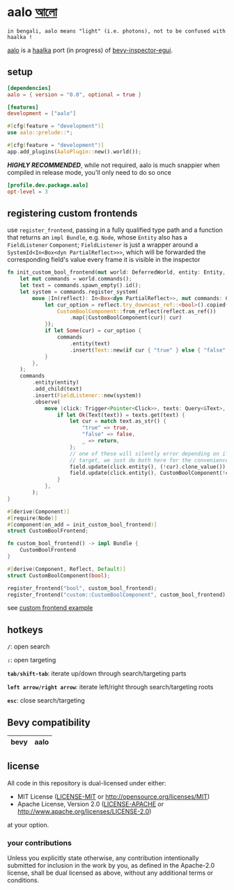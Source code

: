 # aalo [আলো](https://translate.google.com/?sl=bn&tl=en&text=%E0%A6%86%E0%A6%B2%E0%A7%8B&op=translate)

```text
in bengali, aalo means "light" (i.e. photons), not to be confused with haalka !
```

[aalo](https://github.com/databasedav/aalo) is a [haalka](https://github.com/databasedav/haalka) port (in progress) of [bevy-inspector-egui](https://github.com/jakobhellermann/bevy-inspector-egui).

## setup


```toml
[dependencies]
aalo = { version = "0.0", optional = true }

[features]
development = ["aalo"]
```

```rust
#[cfg(feature = "development")]
use aalo::prelude::*;

#[cfg(feature = "development")]
app.add_plugins(AaloPlugin::new().world());
```

***HIGHLY RECOMMENDED***, while not required, aalo is much snappier when compiled in release mode, you'll only need to do so once

```toml
[profile.dev.package.aalo]
opt-level = 3 
```

## registering custom frontends

use `register_frontend`, passing in a fully qualified type path and a function that returns an `impl Bundle`, e.g. `Node`, whose `Entity` also has a `FieldListener` `Component`; `FieldListener` is just a wrapper around a `SystemId<In<Box<dyn PartialReflect>>>`, which will be forwarded the corresponding field's value every frame it is visible in the inspector

```rust
fn init_custom_bool_frontend(mut world: DeferredWorld, entity: Entity, _: ComponentId) {
    let mut commands = world.commands();
    let text = commands.spawn_empty().id();
    let system = commands.register_system(
        move |In(reflect): In<Box<dyn PartialReflect>>, mut commands: Commands| {
            let cur_option = reflect.try_downcast_ref::<bool>().copied().or_else(|| {
                CustomBoolComponent::from_reflect(reflect.as_ref())
                    .map(|CustomBoolComponent(cur)| cur)
            });
            if let Some(cur) = cur_option {
                commands
                    .entity(text)
                    .insert(Text::new(if cur { "true" } else { "false" }));
            }
        },
    );
    commands
        .entity(entity)
        .add_child(text)
        .insert(FieldListener::new(system))
        .observe(
            move |click: Trigger<Pointer<Click>>, texts: Query<&Text>, mut field: TargetField| {
                if let Ok(Text(text)) = texts.get(text) {
                    let cur = match text.as_str() {
                        "true" => true,
                        "false" => false,
                        _ => return,
                    };
                    // one of these will silently error depending on if it's the field or component
                    // target, we just do both here for the convenience of using the same frontend
                    field.update(click.entity(), (!cur).clone_value());
                    field.update(click.entity(), CustomBoolComponent(!cur).clone_value());
                }
            },
        );
}

#[derive(Component)]
#[require(Node)]
#[component(on_add = init_custom_bool_frontend)]
struct CustomBoolFrontend;

fn custom_bool_frontend() -> impl Bundle {
    CustomBoolFrontend
}

#[derive(Component, Reflect, Default)]
struct CustomBoolComponent(bool);

register_frontend("bool", custom_bool_frontend);
register_frontend("custom::CustomBoolComponent", custom_bool_frontend);
```

see [custom frontend example](https://github.com/databasedav/aalo/blob/main/examples/custom.rs)

## hotkeys

**`/`**: open search

**`:`**: open targeting

**`tab/shift-tab`**: iterate up/down through search/targeting parts

**`left arrow/right arrow`**: iterate left/right through search/targeting roots

**`esc`**: close search/targeting

## Bevy compatibility

|bevy|aalo|
|-|-|

## license
All code in this repository is dual-licensed under either:

- MIT License ([LICENSE-MIT](https://github.com/databasedav/aalo/blob/main/LICENSE-MIT) or <http://opensource.org/licenses/MIT>)
- Apache License, Version 2.0 ([LICENSE-APACHE](https://github.com/databasedav/aalo/blob/main/LICENSE-APACHE) or <http://www.apache.org/licenses/LICENSE-2.0>)

at your option.

### your contributions
Unless you explicitly state otherwise, any contribution intentionally submitted for inclusion in the work by you, as defined in the Apache-2.0 license, shall be dual licensed as above, without any additional terms or conditions.
